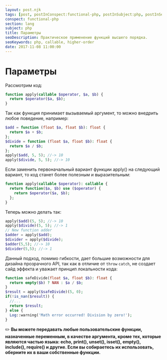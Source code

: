 ```yaml
---
layout: post.njk
tags: [post, postInConspect:functional-php, postInSubject:php, postInSection:lang]
conspect: functional-php
section: lang
subject: php
title: Параметры
seoDescription: Практическое применение функций высшего порядка.
seoKeywords: php, callable, higher-order
date: 2017-11-08 11:00:00
---
```

# Параметры

Рассмотрим код:

```php
function apply(callable $operator, $a, $b) {
  return $operator($a, $b);
}
```

Так как функция принимает вызываемый аргумент, то можно внедрить любое поведение, например:

```php
$add = function (float $a, float $b): float {
  return $a + $b;
};
$divide = function (float $a, float $b): float {
  return $a / $b;
};
apply($add, 5, 5); //-> 10
apply($divide, 5, 5); //-> 10
```

Если заменить первоначальный вариант функции apply() на следующий вариант, то код станет более полезным и выразительным:

```php
function apply(callable $operator): callable {
  return function($a, $b) use ($operator) {
    return $operator($a, $b);
  };
}
```

Теперь можно делать так:

```php
apply($add)(5, 5); //-> 10
apply($divide)(5, 5); //-> 1
// New function adder
$adder = apply($add);
$divider = apply($divide);
$adder(5,5); //-> 10
$divider(5,5); //-> 1

```
Данный подход, помимо гибкости, дает большие возможности для дизайна прозрачного API, так как в отличие от `throw` `catch`, не создает сайд эффекта и уважает принцип локальности кода:

```php
function safeDivide(float $a, float $b): float {
  return empty($b) ? NAN : $a / $b;
}
$result = apply($safeDivide)(5, 0);
if(!is_nan($result)) {
  //...
  return $result;
} else {
  Log::warning('Math error occurred! Division by zero!');
}
```

:pencil2: **Вы можете передавать любые пользовательские функции, назначенные переменным, в качестве аргумента, кроме тех, которые являются частью языка: echo, print(), unset(), isset(), empty(), include(), require() и другие. Если вы собираетесь их использовать, оберните их в ваши собственные функции.**